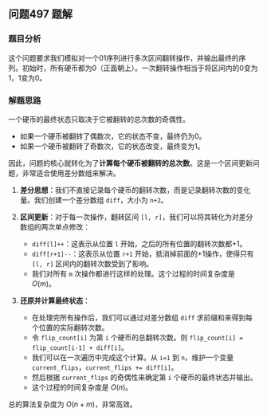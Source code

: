 ## 问题497 题解

### 题目分析

这个问题要求我们模拟对一个01序列进行多次区间翻转操作，并输出最终的序列。初始时，所有硬币都为0（正面朝上）。一次翻转操作相当于将区间内的0变为1，1变为0。

### 解题思路

一个硬币的最终状态只取决于它被翻转的总次数的奇偶性。
-   如果一个硬币被翻转了偶数次，它的状态不变，最终仍为0。
-   如果一个硬币被翻转了奇数次，它的状态改变，最终变为1。

因此，问题的核心就转化为了**计算每个硬币被翻转的总次数**。这是一个区间更新问题，非常适合使用差分数组来解决。

1.  **差分思想**：我们不直接记录每个硬币的翻转次数，而是记录翻转次数的变化量。我们创建一个差分数组 `diff`，大小为 `n+2`。

2.  **区间更新**：对于每一次操作，翻转区间 `[l, r]`，我们可以将其转化为对差分数组的两次单点修改：
    -   `diff[l]++`：这表示从位置 `l` 开始，之后的所有位置的翻转次数都+1。
    -   `diff[r+1]--`：这表示从位置 `r+1` 开始，抵消掉前面的+1操作，使得只有 `[l, r]` 区间内的翻转次数受到了影响。
    -   我们对所有 `m` 次操作都进行这样的处理。这个过程的时间复杂度是 $O(m)$。

3.  **还原并计算最终状态**：
    -   在处理完所有操作后，我们可以通过对差分数组 `diff` 求前缀和来得到每个位置的实际翻转次数。
    -   令 `flip_count[i]` 为第 `i` 个硬币的总翻转次数。则 `flip_count[i] = flip_count[i-1] + diff[i]`。
    -   我们可以在一次遍历中完成这个计算。从 `i=1` 到 `n`，维护一个变量 `current_flips`，`current_flips += diff[i]`。
    -   然后根据 `current_flips` 的奇偶性来确定第 `i` 个硬币的最终状态并输出。
    -   这个过程的时间复杂度是 $O(n)$。

总的算法复杂度为 $O(n+m)$，非常高效。
